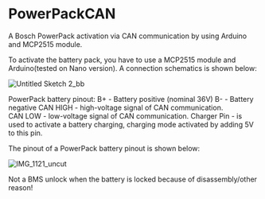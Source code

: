# PowerPackCAN
A Bosch PowerPack activation via CAN communication by using Arduino and MCP2515 module. 

To activate the battery pack, you have to use a MCP2515 module and Arduino(tested on Nano version).
A connection schematics is shown below: 

![Untitled Sketch 2_bb](https://user-images.githubusercontent.com/86111307/215270220-ec9b132a-dd91-4c33-b4f0-b2807b5f1b96.png)

PowerPack battery pinout:
B+ - Battery positive (nominal 36V)
B- - Battery negative
CAN HIGH - high-voltage signal of CAN communication.  
CAN LOW - low-voltage signal of CAN communication. 
Charger Pin - is used to activate a battery charging, charging mode activated by adding 5V to this pin. 

The pinout of a PowerPack battery pinout is shown below: 

![IMG_1121_uncut](https://user-images.githubusercontent.com/86111307/215270473-e1c82041-47d5-4c51-9748-297b5daa8f38.png)




Not a BMS unlock when the battery is locked because of disassembly/other reason!
